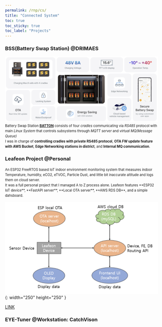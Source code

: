 ```yaml
---
permalink: /rnp/cs/
title: "Connected System"
toc: true
toc_sticky: true
toc_label: "Projects"
---
```


### BSS(Battery Swap Station) @DRIMAES
![image](/assets/images/bss.png)
<br>
<span style="font-size:0.8em;">
Battery Swap Station **[BATTON](https://drimaes.com/solution-bss/)** consists of four *cradles* communicating via *RS485* protocol with main *Linux System* that controls subsystems through *MQTT server* and *virtual MQ(Message Queue)*<br>
I was in charge of **controlling cradles with private RS485 protocol**, **OTA FW update feature with AWS Bucket**, **Edge Networking stations in district**, and **Internal MQ communication**.
</span>

### Leafeon Project @Personal
<span style="font-size:0.8em;">
An ESP32 FreeRTOS based IoT indoor environment monitoring system that measures indoor Temperature, humidity, eCO2, eTVOC, Particle Dust, and little bit inaccurate altitude and logs them on cloud server.
<br> It was a full personal project that I managed A to Z process alone. Leafeon features **ESP32 IoT device**, **FastAPI server**, **Local OTA server**, **AWS RDS DB**, and a simple dahsboard.
</span>

![image](/assets/images/leaf_sys.png){: width="250" height="250" }

[LINK](https://github.com/wkdalswns0427/LeafeonIOTProject)

### EYE-Tuner @Workstation: CatchVison
